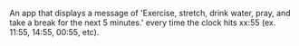 An app that displays a message of 'Exercise, stretch, drink water, pray, and take a break for the next 5 minutes.' every time the clock hits xx:55 (ex. 11:55, 14:55, 00:55, etc).
